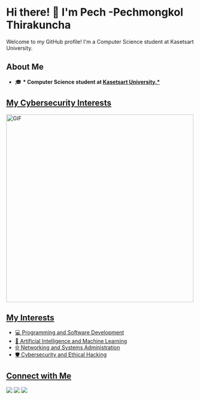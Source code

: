 # Hi there! 👋 I'm Pech -Pechmongkol Thirakuncha
Welcome to my GitHub profile! I'm a Computer Science student at Kasetsart University.
## About Me

- 🎓 __* Computer Science student at <a href="[https://www.ku.ac.th/th]"> <b>Kasetsart University</b>.*__

## My Cybersecurity Interests
<img hight="400" width="500" alt="GIF" align="https://raw.githubusercontent.com/Potential17/Potential17/master/user%20(2).gif" width="50%"/>

## My Interests
- 💻 Programming and Software Development
- 🤖 Artificial Intelligence and Machine Learning
- 🌐 Networking and Systems Administration
- 🛡️ Cybersecurity and Ethical Hacking

## Connect with Me
<a target="_blank" href="mailto:Pechmongkol.t@gmail.com"><img src="https://img.shields.io/badge/Gmail-D14836?style=for-the-badge&logo=gmail&logoColor=white" /></a>
<a target="_blank" href="https://www.linkedin.com/in/pechmongkol-thirakuncha-37a6262b4/"><img src="https://img.shields.io/badge/LinkedIn-0077B5?style=for-the-badge&logo=linkedin&logoColor=white" /></a>
<a target="_blank" href="https://www.instagram.com/pech_trkc/"><img src="https://img.shields.io/badge/Instagram-%23E4405F.svg?style=for-the-badge&logo=Instagram&logoColor=white" /></a>
